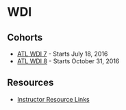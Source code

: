 # WDI

## Cohorts

* [ATL WDI 7](https://github.com/ATL-WDI-Curriculum/wdi-7.git) - Starts July 18, 2016
* [ATL WDI 8](https://github.com/ATL-WDI-Curriculum/wdi-8.git) - Starts October 31, 2016

## Resources

* [Instructor Resource Links](instructor-resources.md)
